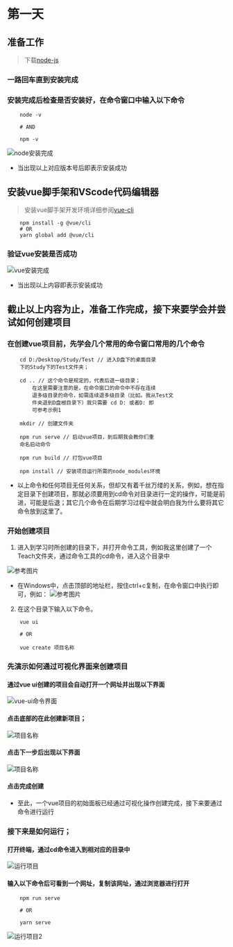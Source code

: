 # 第一天

## 准备工作

> 下载[node-js](https://nodejs.org/en/download)

### 一路回车直到安装完成

### 安装完成后检查是否安装好，在命令窗口中输入以下命令

```
    node -v

    # AND

    npm -v
```

![node安装完成](./Images/node.png)

- 当出现以上对应版本号后即表示安装成功

## 安装vue脚手架和VScode代码编辑器

> 安装vue脚手架开发环境详细参阅[vue-cli](https://cli.vuejs.org)

```
    npm install -g @vue/cli
    # OR
    yarn global add @vue/cli
```

### 验证vue安装是否成功

![vue安装完成](./Images/vue.png)

- 当出现以上内容即表示安装成功

## 截止以上内容为止，准备工作完成，接下来要学会并尝试如何创建项目

### 在创建vue项目前，先学会几个常用的命令窗口常用的几个命令

```
    cd D:/Desktop/Study/Test // 进入D盘下的桌面目录
    下的Study下的Test文件夹；

    cd .. // 这个命令是规定的，代表后退一级目录； 
        在这里需要注意的是，在命令窗口的命令中不存在连续
        退多级目录的命令，如需连续退多级目录（比如。我从Test文
        件夹退到D盘根目录下）我只需要 cd D: 或者D: 即
        可参考示例1

    mkdir // 创建文件夹

    npm run serve // 启动vue项目，到后期我会教你们重
    命名启动命令

    npm run build // 打包vue项目

    npm install // 安装项目运行所需的node_modules环境
```

- 以上命令和任何项目无任何关系，但却又有着千丝万缕的关系，例如，想在指定目录下创建项目，那就必须要用到cd命令对目录进行一定的操作，可能是前进，可能是后退；其它几个命令在后期学习过程中就会明白我为什么要将其它命令放到这里了。

### 开始创建项目

1. 进入到学习时所创建的目录下，并打开命令工具，例如我这里创建了一个Teach文件夹，通过命令工具的cd命令，进入这个目录中

![参考图片](./Images/cd%E5%91%BD%E4%BB%A4.png)

- 在Windows中，点击顶部的地址栏，按住ctrl+c复制，在命令窗口中执行即可，例如：
![参考图片](./Images/cd-win.png)

2. 在这个目录下输入以下命令。

```
    vue ui

    # OR

    vue create 项目名称
```

### 先演示如何通过可视化界面来创建项目

#### 通过vue ui创建的项目会自动打开一个网址并出现以下界面

![vue-ui命令界面](./Images/vue-ui.png)

#### 点击底部的在此创建新项目；

![项目名称](./Images/创建01.png)

#### 点击下一步后出现以下界面

![项目名称](./Images/创建02.png)

#### 点击完成创建

- 至此，一个vue项目的初始面板已经通过可视化操作创建完成，接下来要通过命令进行运行

### 接下来是如何运行；

#### 打开终端，通过cd命令进入到相对应的目录中

![运行项目](./Images/运行01.png)

#### 输入以下命令后可看到一个网址，复制该网址，通过浏览器进行打开

```
    npm run serve
    
    # OR

    yarn serve

```
![运行项目2](./Images/运行02.png)